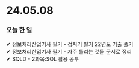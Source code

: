 # 24.05.08
### 오늘  한 일
✔ 정보처리산업기사 필기 - 정처기 필기 22년도 기출 풀기 <br>
✔ 정보처리산업기사 필기 - 자주 틀리는 것들 문서로 정리 <br>
✔ SQLD - 2과목:SQL 활용 공부 <br>
